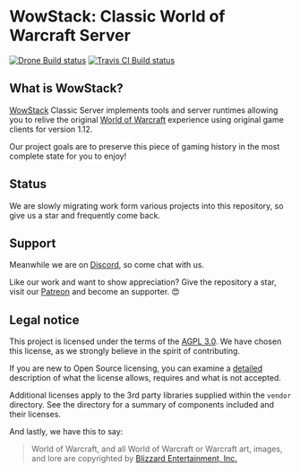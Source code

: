 # WowStack: Classic World of Warcraft Server

[![Drone Build status][drone-image]][drone-url]
[![Travis CI Build status][travis-image]][travis-url]

## What is WowStack?

[WowStack][wowstack] Classic Server implements tools and server runtimes
allowing you to relive the original [World of Warcraft][wow-1] experience using
original game clients for version 1.12.

Our project goals are to preserve this piece of gaming history in the most
complete state for you to enjoy!

## Status

We are slowly migrating work form various projects into this repository, so
give us a star and frequently come back.

## Support

Meanwhile we are on [Discord][discord], so come chat with us.

Like our work and want to show appreciation? Give the repository a star, visit
our [Patreon][patreon] and become an supporter. :heart_eyes:

## Legal notice

This project is licensed under the terms of the [AGPL 3.0](LICENSE.md). We have
chosen this license, as we strongly believe in the spirit of contributing.

If you are new to Open Source licensing, you can examine a [detailed][license]
description of what the license allows, requires and what is not accepted.

Additional licenses apply to the 3rd party libraries supplied within the `vendor`
directory. See the directory for a summary of components included and their
licenses.

And lastly, we have this to say:

> World of Warcraft, and all World of Warcraft or Warcraft art, images, and lore
> are copyrighted by [Blizzard Entertainment, Inc.][blizzard]

[drone-image]: https://build01.kogitoapp.com/api/badges/wowstack/classic-server/status.svg
[drone-url]: https://build01.kogitoapp.com/wowstack/classic-server
[travis-image]: https://travis-ci.org/wowstack/classic-server.svg
[travis-url]: https://travis-ci.org/wowstack/classic-server

[wowstack]: https://wowstack.io/
[wow-1]: http://blizzard.com/games/wow/
[discord]: https://discord.gg/TttsRMp
[patreon]: https://www.patreon.com/wowstack
[license]: https://choosealicense.com/licenses/agpl-3.0/
[blizzard]: http://blizzard.com/
